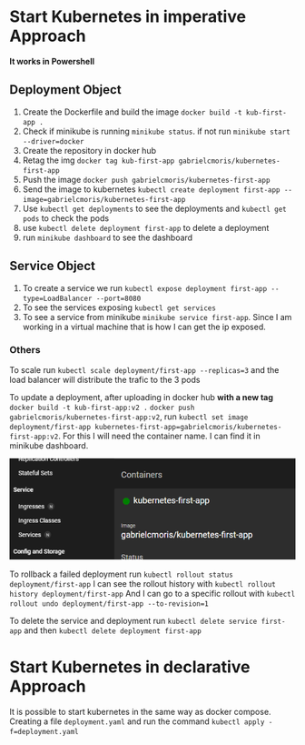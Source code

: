 # Start Kubernetes in imperative Approach

**It works in Powershell**

## Deployment Object

1. Create the Dockerfile and build the image `docker build -t kub-first-app .`
2. Check if minikube is running `minikube status`. if not run `minikube start --driver=docker`
3. Create the repository in docker hub
4. Retag the img `docker tag kub-first-app gabrielcmoris/kubernetes-first-app`
5. Push the image `docker push gabrielcmoris/kubernetes-first-app`
6. Send the image to kubernetes `kubectl create deployment first-app --image=gabrielcmoris/kubernetes-first-app`
7. Use `kubectl get deployments` to see the deployments and `kubectl get pods` to check the pods
8. use `kubectl delete deployment first-app` to delete a deployment
9. run `minikube dashboard` to see the dashboard

## Service Object

1. To create a service we run `kubectl expose deployment first-app --type=LoadBalancer --port=8080`
2. To see the services exposing `kubectl get services`
3. To see a service from minikube `minikube service first-app`. Since I am working in a virtual machine that is how I can get the ip exposed.

### Others

To scale run `kubectl scale deployment/first-app --replicas=3` and the load balancer will distribute the trafic to the 3 pods

To update a deployment, after uploading in docker hub **with a new tag** `docker build -t kub-first-app:v2 .` `docker push gabrielcmoris/kubernetes-first-app:v2`, run `kubectl set image deployment/first-app kubernetes-first-app=gabrielcmoris/kubernetes-first-app:v2`. For this I will need the container name. I can find it in minikube dashboard.

![alt text](image.png)

To rollback a failed deployment run `kubectl rollout status deployment/first-app`
I can see the rollout history with `kubectl rollout history deployment/first-app`
And I can go to a specific rollout with `kubectl rollout undo deployment/first-app --to-revision=1`

To delete the service and deployment run `kubectl delete service first-app` and then `kubectl delete deployment first-app`

# Start Kubernetes in declarative Approach

It is possible to start kubernetes in the same way as docker compose. Creating a file `deployment.yaml` and run the command `kubectl apply -f=deployment.yaml`
